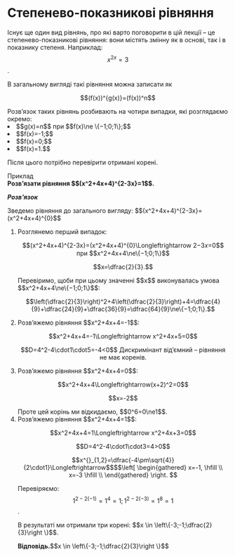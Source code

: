 # Степенево-показникові рівняння

Існує ще один вид рівнянь, про які варто поговорити в цій лекції – це степенево-показникові рівняння: вони містять змінну як в основі, так і в показнику степеня. Наприклад: $$x^{2x}=3$$.
<p>В загальному вигляді такі рівняння можна записати як</p>        
<p align="center">$$(f(x))^{g(x)}=(f(x))^n$$</p>
Розв’язок таких рівнянь розбивають на чотири випадки, які розглядаємо окремо:     
<li>$$g(x)=n$$ при $$f(x)\ne \{−1;0;1\};$$</li>
<li>$$f(x)=-1;$$</li>
<li>$$f(x)=0;$$</li>
<li>$$f(x)=1.$$</li>      
<p>Після цього потрібно перевірити отримані корені.</p>       

<div class="task-wrap">
<span class="task">Приклад</span>
<div class="task-text">    
<b>Розв’язати рівняння $$(x^2+4x+4)^{2-3x}=1$$.</b>
<p><b><i>Розв’язок</i></b></p>
<p>Зведемо рівняння до загального вигляду: $$(x^2+4x+4)^{2-3x}=(x^2+4x+4)^{0}$$
<ol>
<li>Розглянемо перший випадок:
<p align="center">$$(x^2+4x+4)^{2-3x}=(x^2+4x+4)^{0}\Longleftrightarrow 2−3𝑥=0$$ при $$x^2+4x+4\ne\{−1;0;1\}$$</p>
<p align="center">$$x=\dfrac{2}{3}.$$
<p>Перевіримо, щоби при цьому значенні $$x$$ виконувалась умова $$x^2+4x+4\ne\{−1;0;1\}$$:      
<p align="center">$$\left(\dfrac{2}{3}\right)^2+4\left(\dfrac{2}{3}\right)+4=\dfrac{4}{9}+\dfrac{24}{9}+\dfrac{36}{9}=\dfrac{64}{9}\ne\{−1;0;1\}.$$ 
<li>Розв’яжемо рівняння $$x^2+4x+4=-1$$:     
<p align="center">$$x^2+4x+4=-1\Longleftrightarrow x^2+4x+5=0$$</p>     
<p align="center">$$D=4^2-4\cdot1\cdot5=-4<0$$        
Дискримінант від’ємний – рівняння не має коренів.
<li>Розв’яжемо рівняння $$x^2+4x+4=0$$:       
<p align="center">$$x^2+4x+4\Longleftrightarrow(x+2)^2=0$$</p>        
<p align="center">$$x=-2$$</p>
Проте цей корінь ми відкидаємо, $$0^6=0\ne1$$.
<li>Розв’яжемо рівняння $$x^2+4x+4=1$$:     
<p align="center">$$x^2+4x+4=1\Longleftrightarrow x^2+4x+3=0$$</p>     
<p align="center">$$D=4^2-4\cdot1\cdot3=4>0$$</p>
<p align="center">$$x^{}_{1,2}=\dfrac{-4\pm\sqrt{4}}{2\cdot1}\Longleftrightarrow$$$$\left[ \begin{gathered}
	x=-1, \hfill \\
	x=-3 \hfill \\
	\end{gathered}
	\right. $$</p>       
	
Перевіряємо: $$1^{2-2(-1)}=1^4=1;1^{2-2(-3)}=1^8=1$$.</li>     
<p>В результаті ми отримали три корені: $$x \in \left\{-3;-1;\dfrac{2}{3}\right \}$$.</p>    
<p><b>Вiдповiдь.</b>$$x \in \left\{-3;-1;\dfrac{2}{3}\right \}$$</p>
</div>
</div>
</div>

